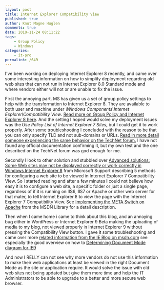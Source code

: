```yaml
---
layout: post
title: Internet Explorer Compatibility View
published: true
author: Knut Magne Huglen
comments: true
date: 2010-11-24 08:11:22
tags:
    - Group Policy
    - Windows
categories:
    - it-pro
permalink: /649
---
```

I've been working on deploying Internet Explorer 8 recently, and came over some interesting information on how to simplify deployment regarding old web sites that can not run in Internet Explorer 8.0 Standard mode and where vendors either will not or are unable to fix the issue.

First the annoying part. MS has given us a set of group policy settings to help with the transformation to Internet Explorer 8. They are available to both user and machine under *\Windows Components\Internet Explorer\Compatibility View*. [Read more on Group Policy and Internet Explorer 8 here][1]. And the setting I hoped would solve my deployment issues was the *Use Policy List of Internet Explorer 7 Sites*, but I could get it to work properly. After some troubleshooting I concluded with the reason to be that you can only specify TLD and not sub-domains or URLs. [Read in more detail someone experiencing the same behavior on the TechNet forum.][2] I have not found any official documentation confirming it, but my own test and the one described on the TechNet forum was god enough for me.

Secondly I look to other solution and stubbled over [Advanced solutions: Some Web sites may not be displayed correctly or work correctly in Windows Internet Explorer 8][3] from Microsoft Support describing 5 methods for configuring a web site to be viewed in Internet Explorer 7 Compatibility View. So I started reading and after a few minutes I could not believe how easy it is to configure a web site, a specific folder or just a single page, regardless of if it is running on IIS6, IIS7 or Apache or other web server for that mater, to tell Internet Explorer 8 to view the page with the Internet Explorer 7 Compatibility View. See [Implementing the META Switch on Apache][4] from the MSDN Library for a detail description.

Then when I came home i came to think about this blog, and an annoying bug either in WordPress or Internet Explorer 9 Beta making the uploading of media to my blog, not viewed properly in Internet Explorer 9 without pressing the Compatibility View button. I gave it some troubleshooting and came over more [related information from the IE Blog on msdn.com][5] see especially the good overview on how to [Determining Document Mode diagram for IE9][6]

And now I RELLY can not see why more vendors do not use this information to make their web applications at least be viewed in the right Document Mode as the site or application require. It would solve the issue with old web sites not being updated but give them more time and help the IT Administrators to be able to upgrade to a better and more secure web browser.

[1]: http://technet.microsoft.com/en-us/library/cc985351.aspx
[2]: http://social.technet.microsoft.com/Forums/en/winserverGP/thread/c6da10bb-3f5f-46a8-a11b-f9264ef20ff0
[3]: http://support.microsoft.com/kb/968499
[4]: http://msdn.microsoft.com/en-us/library/cc817573.aspx
[5]: http://blogs.msdn.com/b/ie/archive/2010/06/16/ie-s-compatibility-features-for-site-developers.aspx
[6]: http://ieblog.members.winisp.net/misc/How%20IE9%20Determines%20Document%20Mode.png